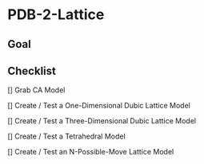 # PDB-2-Lattice

## Goal


## Checklist 

[] Grab CA Model

[] Create / Test a One-Dimensional Dubic Lattice Model

[] Create / Test a Three-Dimensional Dubic Lattice Model

[] Create / Test a Tetrahedral Model

[] Create / Test an N-Possible-Move Lattice Model

